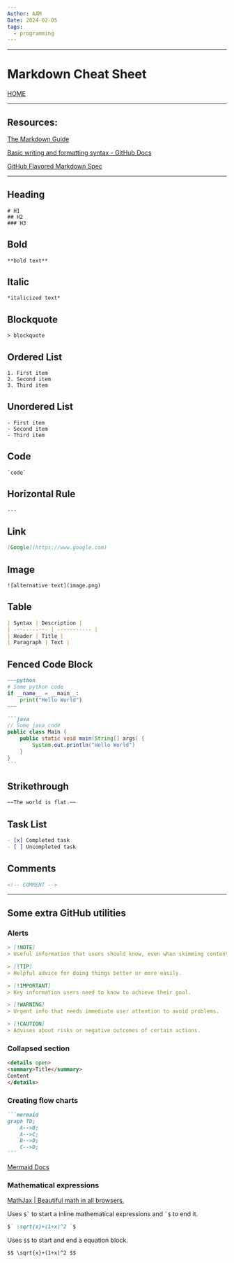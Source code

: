 ```yaml
---
Author: AAM
Date: 2024-02-05
tags:
  - programming
---
```

---
# Markdown Cheat Sheet

[HOME](/README.md)

---
## Resources:

[The Markdown Guide](https://www.markdownguide.org/cheat-sheet/)

[Basic writing and formatting syntax - GitHub Docs](https://docs.github.com/en/get-started/writing-on-github/getting-started-with-writing-and-formatting-on-github/basic-writing-and-formatting-syntax)

[GitHub Flavored Markdown Spec](https://github.github.com/gfm/)

---

## Heading
~~~
# H1
## H2
### H3
~~~

## Bold
~~~
**bold text**
~~~

## Italic
~~~
*italicized text*
~~~

## Blockquote
~~~
> blockquote
~~~

## Ordered List
~~~
1. First item
2. Second item
3. Third item
~~~

## Unordered List
~~~
- First item
- Second item
- Third item
~~~

## Code
~~~
`code`
~~~

## Horizontal Rule
```
---
```

## Link
```markdown
[Google](https://www.google.com)
```

## Image
```
![alternative text](image.png)
```

## Table
```markdown
| Syntax | Description |
| ----------- | ----------- |
| Header | Title |
| Paragraph | Text |
```

## Fenced Code Block

```markdown
~~~python
# Some python code
if __name__ = __main__:
	print("Hello World")
~~~
```

~~~markdown
```java
// Some java code
public class Main {
	public static void main(String[] args) {
		System.out.println("Hello World")
	}
}
```
~~~
## Strikethrough
```markdown
~~The world is flat.~~
```

## Task List
```markdown
- [x] Completed task
- [ ] Uncompleted task
```

## Comments
```markdown
<!-- COMMENT -->
```

---

## Some extra GitHub utilities
### Alerts

```markdown
> [!NOTE]
> Useful information that users should know, even when skimming content.

> [!TIP]
> Helpful advice for doing things better or more easily.

> [!IMPORTANT]
> Key information users need to know to achieve their goal.

> [!WARNING]
> Urgent info that needs immediate user attention to avoid problems.

> [!CAUTION]
> Advises about risks or negative outcomes of certain actions.
```

### Collapsed section

```html
<details open>
<summary>Title</summary>
Content
</details>
```

### Creating flow charts

~~~markdown
```mermaid
graph TD;
    A-->B;
    A-->C;
    B-->D;
    C-->D;
```
~~~

[Mermaid Docs](https://mermaid.js.org/syntax/examples.html)

### Mathematical expressions

[MathJax | Beautiful math in all browsers.](https://www.mathjax.org/)

Uses ``` $` ``` to start a inline mathematical expressions and ``` `$ ``` to end it.
```markdown
$` \sqrt{x}+(1+x)^2 `$
```

Uses `$$` to start and end a equation block.
```markdown
$$ \sqrt{x}+(1+x)^2 $$
```
